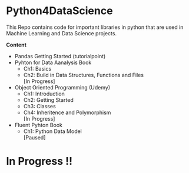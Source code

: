 # Python4DataScience
This Repo contains code for important libraries in python that are used in Machine Learning and Data Science projects. 

**Content**
- Pandas Getting Started (tutorialpoint)
- Pyhton for Data Aanalysis Book
    - Ch1: Basics
    - Ch2: Build in Data Structures, Functions and Files <br>
      [In Progress]
- Object Oriented Programming (Udemy)
    - Ch1: Introduction
    - Ch2: Getting Started
    - Ch3: Classes
    - Ch4: Inheritence and Polymorphism<br>
      [In Progress]
- Fluent Pyhton Book
    - Ch1: Python Data Model <br>
      [Paused]
      
# In Progress !!

